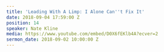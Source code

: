 ```yaml
---
title: 'Leading With A Limp: I Alone Can''t Fix It'
date: 2018-09-04 17:59:00 Z
position: 14
speaker: Nate Kline
media: https://www.youtube.com/embed/D0X6fEKlb4A?ecver=2
sermon_date: 2018-09-02 10:00:00 Z
---
```



